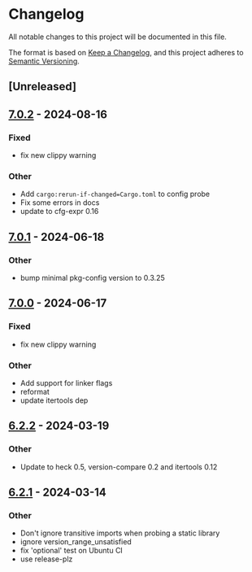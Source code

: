 # Changelog
All notable changes to this project will be documented in this file.

The format is based on [Keep a Changelog](https://keepachangelog.com/en/1.0.0/),
and this project adheres to [Semantic Versioning](https://semver.org/spec/v2.0.0.html).

## [Unreleased]

## [7.0.2](https://github.com/gdesmott/system-deps/compare/v7.0.1...v7.0.2) - 2024-08-16

### Fixed
- fix new clippy warning

### Other
- Add `cargo:rerun-if-changed=Cargo.toml` to config probe
- Fix some errors in docs
- update to cfg-expr 0.16

## [7.0.1](https://github.com/gdesmott/system-deps/compare/v7.0.0...v7.0.1) - 2024-06-18

### Other
- bump minimal pkg-config version to 0.3.25

## [7.0.0](https://github.com/gdesmott/system-deps/compare/v6.2.2...v7.0.0) - 2024-06-17

### Fixed
- fix new clippy warning

### Other
- Add support for linker flags
- reformat
- update itertools dep

## [6.2.2](https://github.com/gdesmott/system-deps/compare/v6.2.1...v6.2.2) - 2024-03-19

### Other
- Update to heck 0.5, version-compare 0.2 and itertools 0.12

## [6.2.1](https://github.com/gdesmott/system-deps/compare/v6.2.0...v6.2.1) - 2024-03-14

### Other
- Don't ignore transitive imports when probing a static library
- ignore version_range_unsatisfied
- fix 'optional' test on Ubuntu CI
- use release-plz
